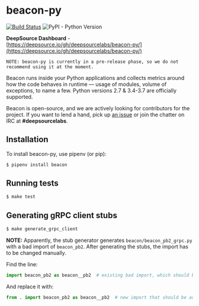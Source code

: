 # beacon-py

[![Build Status](https://travis-ci.org/deepsourcelabs/beacon-py.svg?branch=master)](https://travis-ci.org/deepsourcelabs/beacon-py)
![PyPI - Python Version](https://img.shields.io/pypi/pyversions/beacon.svg)

**DeepSource Dashboard** - [https://deepsource.io/gh/deepsourcelabs/beacon-py/](https://deepsource.io/gh/deepsourcelabs/beacon-py/)

```
NOTE: beacon-py is currently in a pre-release phase, so we do not recommend using it at the moment.
```

Beacon runs inside your Python applications and collects metrics around how the code behaves in runtime &mdash; usage of modules, volume of exceptions, to name a few. Python versions 2.7 & 3.4-3.7 are officially supported.

Beacon is open-source, and we are actively looking for contributors for the project. If you want to lend a hand, pick up [an issue](https://github.com/deepsourcelabs/beacon-py/issues) or join the chatter on IRC at **#deepsourcelabs**.

## Installation

To install beacon-py, use pipenv (or pip):

```bash
$ pipenv install beacon
```

## Running tests

```bash
$ make test
```

## Generating gRPC client stubs

```bash
$ make generate_grpc_client
```

**NOTE:** Apparently, the stub generator generates `beacon/beacon_pb2_grpc.py` with a bad import of `beacon_pb2`. After generating the stubs, the import has to be changed manually.

Find the line:
```python
import beacon_pb2 as beacon__pb2  # existing bad import, which should be removed
```

And replace it with:
```python
from . import beacon_pb2 as beacon__pb2  # new import that should be added
```
